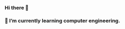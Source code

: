 ### Hi there 👋
### 🌱 I’m currently learning computer engineering.

<!--
**DasuniHerath/DasuniHerath** is a ✨ _special_ ✨ repository because its `README.md` (this file) appears on your GitHub profile.

Here are some ideas to get you started:

- 🔭 I’m currently working on ...
- 🌱 I’m currently learning  computer engineering.
- 👯 I’m looking to collaborate on ...
- 🤔 I’m looking for help with ...
- 💬 Ask me about ...
- 📫 How to reach me: https://www.linkedin.com/in/dasuni-h-7a103121a/
- 😄 Pronouns: ...
- ⚡ Fun fact: ...
-->
